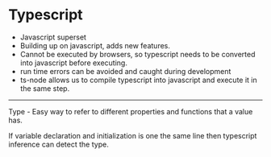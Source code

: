 # Typescript

- Javascript superset
- Building up on javascript, adds new features.
- Cannot be executed by browsers, so typescript needs to be converted into javascript before executing.
- run time errors can be avoided and caught during development
- ts-node allows us to compile typescript into javascript and execute it in the same step.
---
Type - Easy way to refer to different properties and functions that a value has.

If variable declaration and initialization is one the same line then typescript inference can detect the type.


<!--stackedit_data:
eyJoaXN0b3J5IjpbLTE3OTM5NTY1MjYsLTExNDYyMzkxMTQsLT
E1Njc1MTA2NjAsLTIwODMwODAyMDAsMTQ2NzYwMDA0Niw1NjY1
MTg1MDIsMTEyODg1NDI0Nl19
-->